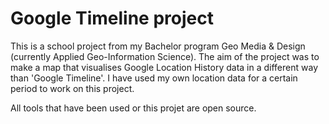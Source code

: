 # Google Timeline project
This is a school project from my Bachelor program Geo Media & Design (currently Applied Geo-Information Science). The aim of the project was to make a map that visualises Google Location History data in a different way than 'Google Timeline'. I have used my own location data for a certain period to work on this project. 

All tools that have been used or this projet are open source. 
